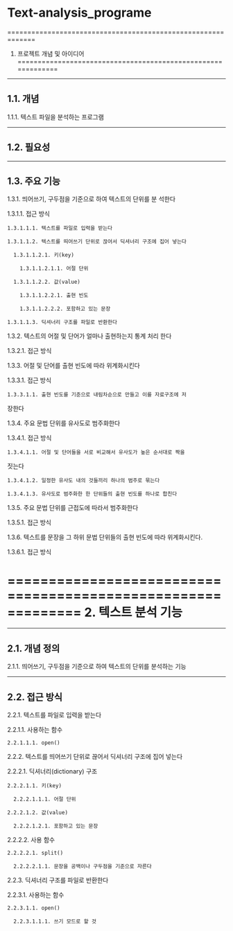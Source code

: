 # Text-analysis_programe

=============================================================
1. 프로젝트 개념 및 아이디어
=============================================================

-------------------------------------------------------------
1.1. 개념
-------------------------------------------------------------

1.1.1. 텍스트 파일을 분석하는 프로그램


-------------------------------------------------------------
1.2. 필요성
-------------------------------------------------------------


-------------------------------------------------------------
1.3. 주요 기능
-------------------------------------------------------------

1.3.1. 띄어쓰기, 구두점을 기준으로 하여 텍스트의 단위를 분
석한다

  1.3.1.1. 접근 방식

    1.3.1.1.1. 텍스트를 파일로 입력을 받는다

    1.3.1.1.2. 텍스트를 띄어쓰기 단위로 끊어서 딕셔너리 구조에 집어 넣는다

      1.3.1.1.2.1. 키(key)

        1.3.1.1.2.1.1. 어절 단위

      1.3.1.1.2.2. 값(value)

        1.3.1.1.2.2.1. 출현 빈도

        1.3.1.1.2.2.2. 포함하고 있는 문장

    1.3.1.1.3. 딕셔너리 구조를 파일로 반환한다
    

1.3.2. 텍스트의 어절 및 단어가 얼마나 출현하는지 통계 처리
한다

  1.3.2.1. 접근 방식

1.3.3. 어절 및 단어를 출현 빈도에 따라 위계화시킨다

  1.3.3.1. 접근 방식

    1.3.3.1.1. 출현 빈도를 기준으로 내림차순으로 만들고 이를 자료구조에 저
장한다

1.3.4. 주요 문법 단위를 유사도로 범주화한다

  1.3.4.1. 접근 방식

    1.3.4.1.1. 어절 및 단어들을 서로 비교해서 유사도가 높은 순서대로 짝을 
짓는다

    1.3.4.1.2. 일정한 유사도 내의 것들끼리 하나의 범주로 묶는다

    1.3.4.1.3. 유사도로 범주화한 한 단위들의 출현 빈도를 하나로 합친다

1.3.5. 주요 문법 단위를 근접도에 따라서 범주화한다

  1.3.5.1. 접근 방식

1.3.6. 텍스트를 문장을 그 하위 문법 단위들의 출현 빈도에 
따라 위계화시킨다.

  1.3.6.1. 접근 방식

=============================================================
2. 텍스트 분석 기능
=============================================================



-------------------------------------------------------------
2.1. 개념 정의
-------------------------------------------------------------

2.1.1. 띄어쓰기, 구두점을 기준으로 하여 텍스트의 단위를 분석하는 기능


-------------------------------------------------------------
2.2. 접근 방식
-------------------------------------------------------------

2.2.1. 텍스트를 파일로 입력을 받는다

  2.2.1.1. 사용하는 함수

    2.2.1.1.1. open()

2.2.2. 텍스트를 띄어쓰기 단위로 끊어서 딕셔너리 구조에 집어 
넣는다

  2.2.2.1. 딕셔너리(dictionary) 구조

    2.2.2.1.1. 키(key)

      2.2.2.1.1.1. 어절 단위

    2.2.2.1.2. 값(value)

      2.2.2.1.2.1. 포함하고 있는 문장

  2.2.2.2. 사용 함수

    2.2.2.2.1. split()

      2.2.2.2.1.1. 문장을 공백이나 구두점을 기준으로 자른다

2.2.3. 딕셔너리 구조를 파일로 반환한다

  2.2.3.1. 사용하는 함수

    2.2.3.1.1. open()

      2.2.3.1.1.1. 쓰기 모드로 할 것

